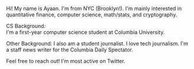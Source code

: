 Hi! My name is Ayaan. I'm from NYC (Brooklyn!). I'm mainly interested in 
quantitative finance, computer science, math/stats, and cryptography. 

CS Background:   
I'm a first-year computer science student at Columbia University.   

Other Background: 
I also am a student journalist. I love tech journalism. 
I'm a staff news writer for the Columbia Daily Spectator.  

Feel free to reach out! I'm most active on Twitter. 
